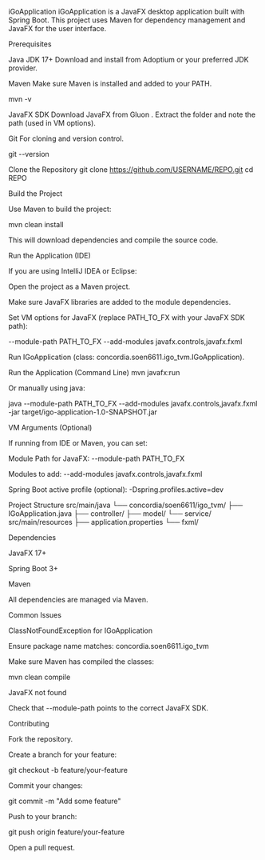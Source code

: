 iGoApplication
iGoApplication is a JavaFX desktop application built with Spring Boot. This project uses Maven for dependency management and JavaFX for the user interface.

Prerequisites

Java JDK 17+
Download and install from Adoptium
 or your preferred JDK provider.

Maven
Make sure Maven is installed and added to your PATH.

mvn -v


JavaFX SDK
Download JavaFX from Gluon
. Extract the folder and note the path (used in VM options).

Git
For cloning and version control.

git --version

Clone the Repository
git clone https://github.com/USERNAME/REPO.git
cd REPO

Build the Project

Use Maven to build the project:

mvn clean install


This will download dependencies and compile the source code.

Run the Application (IDE)

If you are using IntelliJ IDEA or Eclipse:

Open the project as a Maven project.

Make sure JavaFX libraries are added to the module dependencies.

Set VM options for JavaFX (replace PATH_TO_FX with your JavaFX SDK path):

--module-path PATH_TO_FX --add-modules javafx.controls,javafx.fxml


Run IGoApplication (class: concordia.soen6611.igo_tvm.IGoApplication).

Run the Application (Command Line)
mvn javafx:run


Or manually using java:

java --module-path PATH_TO_FX --add-modules javafx.controls,javafx.fxml -jar target/igo-application-1.0-SNAPSHOT.jar

VM Arguments (Optional)

If running from IDE or Maven, you can set:

Module Path for JavaFX: --module-path PATH_TO_FX

Modules to add: --add-modules javafx.controls,javafx.fxml

Spring Boot active profile (optional): -Dspring.profiles.active=dev

Project Structure
src/main/java
  └── concordia/soen6611/igo_tvm/
        ├── IGoApplication.java
        ├── controller/
        ├── model/
        └── service/
src/main/resources
  ├── application.properties
  └── fxml/

Dependencies

JavaFX 17+

Spring Boot 3+

Maven

All dependencies are managed via Maven.

Common Issues

ClassNotFoundException for IGoApplication

Ensure package name matches: concordia.soen6611.igo_tvm

Make sure Maven has compiled the classes:

mvn clean compile


JavaFX not found

Check that --module-path points to the correct JavaFX SDK.

Contributing

Fork the repository.

Create a branch for your feature:

git checkout -b feature/your-feature


Commit your changes:

git commit -m "Add some feature"


Push to your branch:

git push origin feature/your-feature


Open a pull request.
